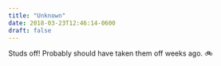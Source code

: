 ```yaml
---
title: "Unknown"
date: 2018-03-23T12:46:14-0600
draft: false
---
```


Studs off! Probably should have taken them off weeks ago. 🚲
